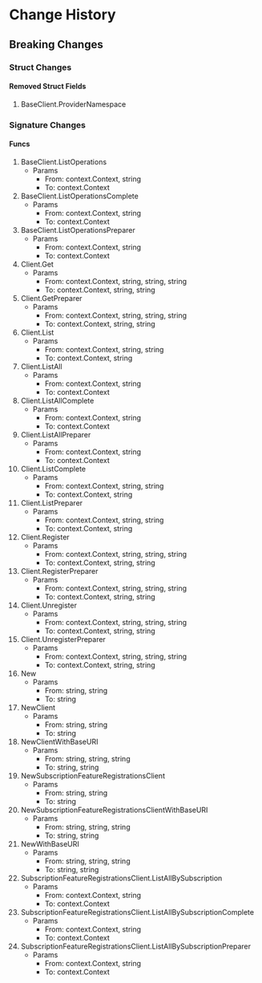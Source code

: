 # Change History

## Breaking Changes

### Struct Changes

#### Removed Struct Fields

1. BaseClient.ProviderNamespace

### Signature Changes

#### Funcs

1. BaseClient.ListOperations
	- Params
		- From: context.Context, string
		- To: context.Context
1. BaseClient.ListOperationsComplete
	- Params
		- From: context.Context, string
		- To: context.Context
1. BaseClient.ListOperationsPreparer
	- Params
		- From: context.Context, string
		- To: context.Context
1. Client.Get
	- Params
		- From: context.Context, string, string, string
		- To: context.Context, string, string
1. Client.GetPreparer
	- Params
		- From: context.Context, string, string, string
		- To: context.Context, string, string
1. Client.List
	- Params
		- From: context.Context, string, string
		- To: context.Context, string
1. Client.ListAll
	- Params
		- From: context.Context, string
		- To: context.Context
1. Client.ListAllComplete
	- Params
		- From: context.Context, string
		- To: context.Context
1. Client.ListAllPreparer
	- Params
		- From: context.Context, string
		- To: context.Context
1. Client.ListComplete
	- Params
		- From: context.Context, string, string
		- To: context.Context, string
1. Client.ListPreparer
	- Params
		- From: context.Context, string, string
		- To: context.Context, string
1. Client.Register
	- Params
		- From: context.Context, string, string, string
		- To: context.Context, string, string
1. Client.RegisterPreparer
	- Params
		- From: context.Context, string, string, string
		- To: context.Context, string, string
1. Client.Unregister
	- Params
		- From: context.Context, string, string, string
		- To: context.Context, string, string
1. Client.UnregisterPreparer
	- Params
		- From: context.Context, string, string, string
		- To: context.Context, string, string
1. New
	- Params
		- From: string, string
		- To: string
1. NewClient
	- Params
		- From: string, string
		- To: string
1. NewClientWithBaseURI
	- Params
		- From: string, string, string
		- To: string, string
1. NewSubscriptionFeatureRegistrationsClient
	- Params
		- From: string, string
		- To: string
1. NewSubscriptionFeatureRegistrationsClientWithBaseURI
	- Params
		- From: string, string, string
		- To: string, string
1. NewWithBaseURI
	- Params
		- From: string, string, string
		- To: string, string
1. SubscriptionFeatureRegistrationsClient.ListAllBySubscription
	- Params
		- From: context.Context, string
		- To: context.Context
1. SubscriptionFeatureRegistrationsClient.ListAllBySubscriptionComplete
	- Params
		- From: context.Context, string
		- To: context.Context
1. SubscriptionFeatureRegistrationsClient.ListAllBySubscriptionPreparer
	- Params
		- From: context.Context, string
		- To: context.Context
